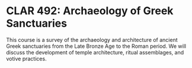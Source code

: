 # CLAR 492: Archaeology of Greek Sanctuaries

This course is a survey of the archaeology and architecture of ancient Greek sanctuaries from the Late Bronze Age to the Roman period. We will discuss the development of temple architecture, ritual assemblages, and votive practices.